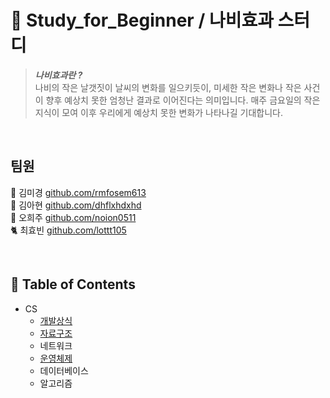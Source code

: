 
# 🦋 Study_for_Beginner / 나비효과 스터디

> ***나비효과란 ?*** <br>
> 나비의 작은 날갯짓이 날씨의 변화를 일으키듯이,  미세한 작은 변화나 작은 사건이 향후 예상치 못한 엄청난 결과로 이어진다는 의미입니다.
> 매주 금요일의 작은 지식이 모여 이후 우리에게 예상치 못한 변화가 나타나길 기대합니다. 

<br>

## 팀원

🦝 김미경 [github.com/rmfosem613](http://github.com/rmfosem613)<br>
🐳 김아현 [github.com/dhflxhdxhd](http://github.com/dhflxhdxhd)<br>
🐰 오희주 [github.com/noion0511](http://github.com/noion0511)<br>
🐈 최효빈 [github.com/lottt105](http://github.com/lottt105)

<br>

## 📂 Table of Contents

- CS
	- [개발상식](https://github.com/Butterfly-effect-19/Study_for_Beginner/tree/main/Development_common_sense) 
	- [자료구조](https://github.com/Butterfly-effect-19/Study_for_Beginner/tree/main/DataStructure) 
	- 네트워크
	- [운영체제](https://github.com/Butterfly-effect-19/Study_for_Beginner/tree/main/OS)
	- 데이터베이스 
	- 알고리즘
